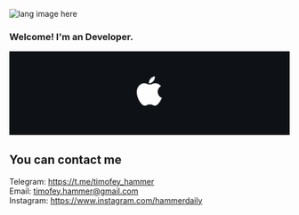 <p align="left"><img width=15%" src="https://github.com/alansmathew/alansmathew/raw/master/lang.gif" alt="lang image here" /></p>

### Welcome! I'm an Developer.

<img src="https://github.com/hammersoul/hammersoul/raw/main/banner.png" alt="banner"> 

## You can contact me

Telegram: https://t.me/timofey_hammer <br>
Email: timofey.hammer@gmail.com <br>
Instagram: https://www.instagram.com/hammerdaily
